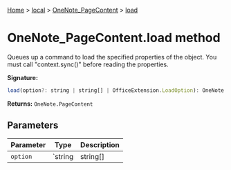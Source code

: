 [Home](./index) &gt; [local](local.md) &gt; [OneNote\_PageContent](local.onenote_pagecontent.md) &gt; [load](local.onenote_pagecontent.load.md)

# OneNote\_PageContent.load method

Queues up a command to load the specified properties of the object. You must call "context.sync()" before reading the properties.

**Signature:**
```javascript
load(option?: string | string[] | OfficeExtension.LoadOption): OneNote.PageContent;
```
**Returns:** `OneNote.PageContent`

## Parameters

|  Parameter | Type | Description |
|  --- | --- | --- |
|  `option` | `string | string[] | OfficeExtension.LoadOption` |  |

